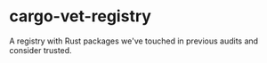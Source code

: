 # cargo-vet-registry
A registry with Rust packages we've touched in previous audits and consider trusted.
